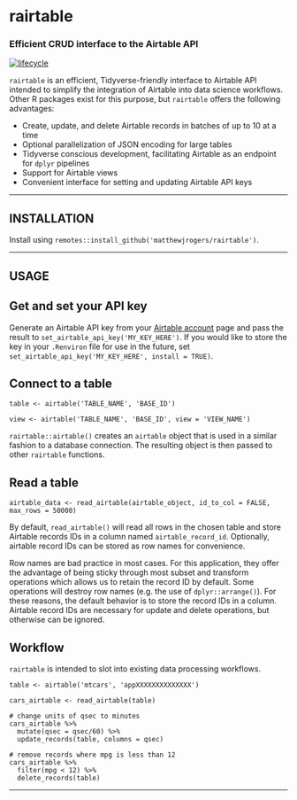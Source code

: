 
# __rairtable__ 

### Efficient CRUD interface to the Airtable API


[![lifecycle](https://img.shields.io/badge/lifecycle-maturing-blue.svg)](https://www.tidyverse.org/lifecycle/#maturing)

`rairtable` is an efficient, Tidyverse-friendly interface to Airtable API intended to simplify the integration of Airtable into data science workflows. Other R packages exist for this purpose, but `rairtable` offers the following advantages:

- Create, update, and delete Airtable records in batches of up to 10 at a time
- Optional parallelization of JSON encoding for large tables
- Tidyverse conscious development, facilitating Airtable as an endpoint for `dplyr` pipelines
- Support for Airtable views
- Convenient interface for setting and updating Airtable API keys

*****

## __INSTALLATION__

Install using `remotes::install_github('matthewjrogers/rairtable')`.

*****

## __USAGE__

## Get and set your API key
Generate an Airtable API key from your [Airtable account](http://airtable.com/account) page and pass the result to `set_airtable_api_key('MY_KEY_HERE')`. If you would like to store the key in your `.Renviron` file for use in the future, set `set_airtable_api_key('MY_KEY_HERE', install = TRUE)`.

## Connect to a table

```
table <- airtable('TABLE_NAME', 'BASE_ID')

view <- airtable('TABLE_NAME', 'BASE_ID', view = 'VIEW_NAME')

```
`rairtable::airtable()` creates an `airtable` object that is used in a similar fashion to a database connection. The resulting object is then passed to other `rairtable` functions.

## Read a table

```
airtable_data <- read_airtable(airtable_object, id_to_col = FALSE, max_rows = 50000)
```

By default, `read_airtable()` will read all rows in the chosen table and store Airtable records IDs in a column named `airtable_record_id`. Optionally, airtable record IDs can be stored as row names for convenience.

Row names are bad practice in most cases. For this application, they offer the advantage of being sticky through most subset and transform operations which allows us to retain the record ID by default. Some operations will destroy row names (e.g. the use of `dplyr::arrange()`). For these reasons, the default behavior is to store the record IDs in a column. Airtable record IDs are necessary for update and delete operations, but otherwise can be ignored.

## Workflow

`rairtable` is intended to slot into existing data processing workflows.

```
table <- airtable('mtcars', 'appXXXXXXXXXXXXXX')

cars_airtable <- read_airtable(table)

# change units of qsec to minutes
cars_airtable %>%
  mutate(qsec = qsec/60) %>%
  update_records(table, columns = qsec)

# remove records where mpg is less than 12
cars_airtable %>%
  filter(mpg < 12) %>%
  delete_records(table)

```

*****
